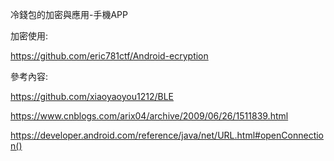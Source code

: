 冷錢包的加密與應用-手機APP

加密使用:

https://github.com/eric781ctf/Android-ecryption

參考內容:

https://github.com/xiaoyaoyou1212/BLE

https://www.cnblogs.com/arix04/archive/2009/06/26/1511839.html

https://developer.android.com/reference/java/net/URL.html#openConnection()
